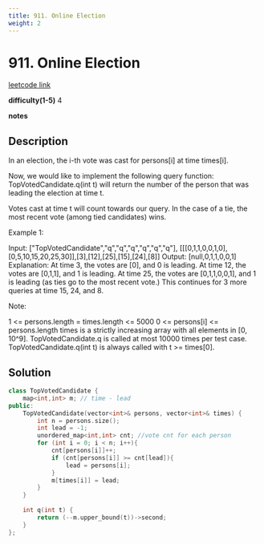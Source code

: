 ```yaml
---
title: 911. Online Election
weight: 2
---
```

# 911. Online Election
[leetcode link](https://leetcode.com/problems/online-election/)

**difficulty(1-5)** 
4

**notes**   


## Description
In an election, the i-th vote was cast for persons[i] at time times[i].

Now, we would like to implement the following query function: TopVotedCandidate.q(int t) will return the number of the person that was leading the election at time t.  

Votes cast at time t will count towards our query.  In the case of a tie, the most recent vote (among tied candidates) wins.

 

Example 1:

Input: ["TopVotedCandidate","q","q","q","q","q","q"], [[[0,1,1,0,0,1,0],[0,5,10,15,20,25,30]],[3],[12],[25],[15],[24],[8]]
Output: [null,0,1,1,0,0,1]
Explanation: 
At time 3, the votes are [0], and 0 is leading.
At time 12, the votes are [0,1,1], and 1 is leading.
At time 25, the votes are [0,1,1,0,0,1], and 1 is leading (as ties go to the most recent vote.)
This continues for 3 more queries at time 15, 24, and 8.
 

Note:

1 <= persons.length = times.length <= 5000
0 <= persons[i] <= persons.length
times is a strictly increasing array with all elements in [0, 10^9].
TopVotedCandidate.q is called at most 10000 times per test case.
TopVotedCandidate.q(int t) is always called with t >= times[0].

## Solution

```c++
class TopVotedCandidate {
    map<int,int> m; // time - lead
public:
    TopVotedCandidate(vector<int>& persons, vector<int>& times) {
        int n = persons.size();
        int lead = -1;
        unordered_map<int,int> cnt; //vote cnt for each person
        for (int i = 0; i < n; i++){
            cnt[persons[i]]++;
            if (cnt[persons[i]] >= cnt[lead]){
                lead = persons[i];
            }
            m[times[i]] = lead;
        }
    }
    
    int q(int t) {
        return (--m.upper_bound(t))->second;        
    }
};
```



